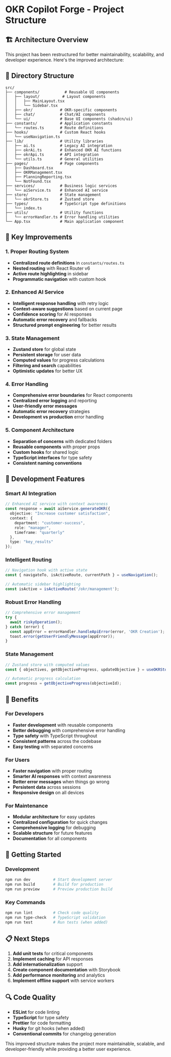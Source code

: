 # OKR Copilot Forge - Project Structure

## 🏗️ Architecture Overview

This project has been restructured for better maintainability, scalability, and developer experience. Here's the improved architecture:

## 📁 Directory Structure

```
src/
├── components/           # Reusable UI components
│   ├── layout/          # Layout components
│   │   ├── MainLayout.tsx
│   │   └── Sidebar.tsx
│   ├── okr/            # OKR-specific components
│   ├── chat/           # Chat/AI components
│   └── ui/             # Base UI components (shadcn/ui)
├── constants/          # Application constants
│   └── routes.ts       # Route definitions
├── hooks/              # Custom React hooks
│   └── useNavigation.ts
├── lib/                # Utility libraries
│   ├── ai.ts           # Legacy AI integration
│   ├── okrAi.ts        # Enhanced OKR AI functions
│   ├── okrApi.ts       # API integration
│   └── utils.ts        # General utilities
├── pages/              # Page components
│   ├── Dashboard.tsx
│   ├── OKRManagement.tsx
│   ├── PlanningReporting.tsx
│   └── NotFound.tsx
├── services/           # Business logic services
│   └── aiService.ts    # Enhanced AI service
├── store/              # State management
│   └── okrStore.ts     # Zustand store
├── types/              # TypeScript type definitions
│   └── index.ts
├── utils/              # Utility functions
│   └── errorHandler.ts # Error handling utilities
└── App.tsx             # Main application component
```

## 🚀 Key Improvements

### 1. **Proper Routing System**
- **Centralized route definitions** in `constants/routes.ts`
- **Nested routing** with React Router v6
- **Active route highlighting** in sidebar
- **Programmatic navigation** with custom hook

### 2. **Enhanced AI Service**
- **Intelligent response handling** with retry logic
- **Context-aware suggestions** based on current page
- **Confidence scoring** for AI responses
- **Automatic error recovery** and fallbacks
- **Structured prompt engineering** for better results

### 3. **State Management**
- **Zustand store** for global state
- **Persistent storage** for user data
- **Computed values** for progress calculations
- **Filtering and search** capabilities
- **Optimistic updates** for better UX

### 4. **Error Handling**
- **Comprehensive error boundaries** for React components
- **Centralized error logging** and reporting
- **User-friendly error messages**
- **Automatic error recovery** strategies
- **Development vs production** error handling

### 5. **Component Architecture**
- **Separation of concerns** with dedicated folders
- **Reusable components** with proper props
- **Custom hooks** for shared logic
- **TypeScript interfaces** for type safety
- **Consistent naming conventions**

## 🔧 Development Features

### **Smart AI Integration**
```typescript
// Enhanced AI service with context awareness
const response = await aiService.generateOKR({
  objective: "Increase customer satisfaction",
  context: {
    department: "customer-success",
    role: "manager",
    timeframe: "quarterly"
  },
  type: "key_results"
});
```

### **Intelligent Routing**
```typescript
// Navigation hook with active state
const { navigateTo, isActiveRoute, currentPath } = useNavigation();

// Automatic sidebar highlighting
const isActive = isActiveRoute('/okr/management');
```

### **Robust Error Handling**
```typescript
// Comprehensive error management
try {
  await riskyOperation();
} catch (error) {
  const appError = errorHandler.handleApiError(error, 'OKR Creation');
  toast.error(getUserFriendlyMessage(appError));
}
```

### **State Management**
```typescript
// Zustand store with computed values
const { objectives, getObjectiveProgress, updateObjective } = useOKRStore();

// Automatic progress calculation
const progress = getObjectiveProgress(objectiveId);
```

## 🎯 Benefits

### **For Developers**
- **Faster development** with reusable components
- **Better debugging** with comprehensive error handling
- **Type safety** with TypeScript throughout
- **Consistent patterns** across the codebase
- **Easy testing** with separated concerns

### **For Users**
- **Faster navigation** with proper routing
- **Smarter AI responses** with context awareness
- **Better error messages** when things go wrong
- **Persistent data** across sessions
- **Responsive design** on all devices

### **For Maintenance**
- **Modular architecture** for easy updates
- **Centralized configuration** for quick changes
- **Comprehensive logging** for debugging
- **Scalable structure** for future features
- **Documentation** for all components

## 🚀 Getting Started

### **Development**
```bash
npm run dev          # Start development server
npm run build        # Build for production
npm run preview      # Preview production build
```

### **Key Commands**
```bash
npm run lint         # Check code quality
npm run type-check   # TypeScript validation
npm run test         # Run tests (when added)
```

## 📋 Next Steps

1. **Add unit tests** for critical components
2. **Implement caching** for API responses
3. **Add internationalization** support
4. **Create component documentation** with Storybook
5. **Add performance monitoring** and analytics
6. **Implement offline support** with service workers

## 🔍 Code Quality

- **ESLint** for code linting
- **TypeScript** for type safety
- **Prettier** for code formatting
- **Husky** for git hooks (when added)
- **Conventional commits** for changelog generation

This improved structure makes the project more maintainable, scalable, and developer-friendly while providing a better user experience.
